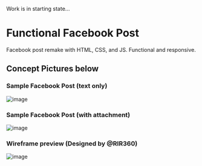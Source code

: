 Work is in starting state...
# Functional Facebook Post
Facebook post remake with HTML, CSS, and JS. Functional and responsive.

## Concept Pictures below

### Sample Facebook Post (text only)
![image](https://user-images.githubusercontent.com/50569315/120105901-a0a1dd00-c17c-11eb-9278-2afd95738c61.png)

### Sample Facebook Post (with attachment)
![image](https://user-images.githubusercontent.com/50569315/120105703-e6aa7100-c17b-11eb-92e4-525c574b1189.png)

### Wireframe preview (Designed by @RIR360)
![image](https://user-images.githubusercontent.com/50569315/120309244-d539a400-c2f6-11eb-8051-584383747803.png)


